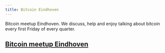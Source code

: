 ```yaml
---
title: Bitcoin Eindhoven
---
```


Bitcoin meetup Eindhoven. We discuss, help and enjoy talking about bitcoin every first Friday of every quarter.

## [Bitcoin meetup Eindhoven](https://www.meetup.com/bitcoineindhoven/)

